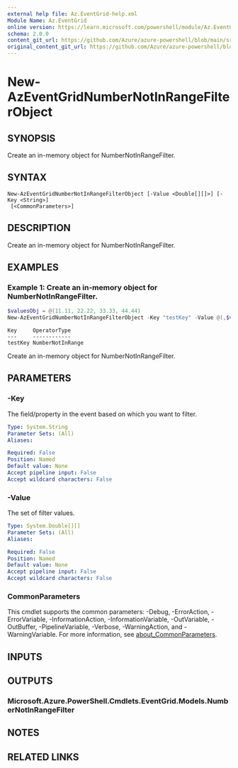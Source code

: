 ```yaml
---
external help file: Az.EventGrid-help.xml
Module Name: Az.EventGrid
online version: https://learn.microsoft.com/powershell/module/Az.EventGrid/new-azeventgridnumbernotinrangefilterobject
schema: 2.0.0
content_git_url: https://github.com/Azure/azure-powershell/blob/main/src/EventGrid/EventGrid/help/New-AzEventGridNumberNotInRangeFilterObject.md
original_content_git_url: https://github.com/Azure/azure-powershell/blob/main/src/EventGrid/EventGrid/help/New-AzEventGridNumberNotInRangeFilterObject.md
---
```


# New-AzEventGridNumberNotInRangeFilterObject

## SYNOPSIS
Create an in-memory object for NumberNotInRangeFilter.

## SYNTAX

```
New-AzEventGridNumberNotInRangeFilterObject [-Value <Double[][]>] [-Key <String>]
 [<CommonParameters>]
```

## DESCRIPTION
Create an in-memory object for NumberNotInRangeFilter.

## EXAMPLES

### Example 1: Create an in-memory object for NumberNotInRangeFilter.
```powershell
$valuesObj = @(11.11, 22.22, 33.33, 44.44)
New-AzEventGridNumberNotInRangeFilterObject -Key "testKey" -Value @(,$valuesObj)
```

```output
Key     OperatorType
---     ------------
testKey NumberNotInRange
```

Create an in-memory object for NumberNotInRangeFilter.

## PARAMETERS

### -Key
The field/property in the event based on which you want to filter.

```yaml
Type: System.String
Parameter Sets: (All)
Aliases:

Required: False
Position: Named
Default value: None
Accept pipeline input: False
Accept wildcard characters: False
```

### -Value
The set of filter values.

```yaml
Type: System.Double[][]
Parameter Sets: (All)
Aliases:

Required: False
Position: Named
Default value: None
Accept pipeline input: False
Accept wildcard characters: False
```

### CommonParameters
This cmdlet supports the common parameters: -Debug, -ErrorAction, -ErrorVariable, -InformationAction, -InformationVariable, -OutVariable, -OutBuffer, -PipelineVariable, -Verbose, -WarningAction, and -WarningVariable. For more information, see [about_CommonParameters](http://go.microsoft.com/fwlink/?LinkID=113216).

## INPUTS

## OUTPUTS

### Microsoft.Azure.PowerShell.Cmdlets.EventGrid.Models.NumberNotInRangeFilter

## NOTES

## RELATED LINKS
